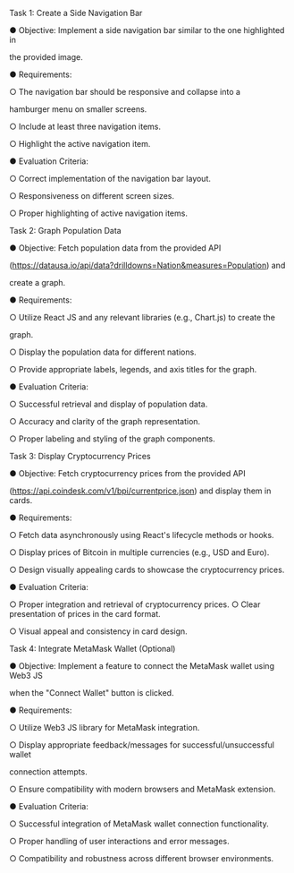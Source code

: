 Task 1: Create a Side Navigation Bar

● Objective: Implement a side navigation bar similar to the one highlighted in

the provided image.

● Requirements:

○ The navigation bar should be responsive and collapse into a

hamburger menu on smaller screens.

○ Include at least three navigation items.

○ Highlight the active navigation item.

● Evaluation Criteria:

○ Correct implementation of the navigation bar layout.

○ Responsiveness on different screen sizes.

○ Proper highlighting of active navigation items.

Task 2: Graph Population Data

● Objective: Fetch population data from the provided API

(https://datausa.io/api/data?drilldowns=Nation&measures=Population) and

create a graph.

● Requirements:

○ Utilize React JS and any relevant libraries (e.g., Chart.js) to create the

graph.

○ Display the population data for different nations.

○ Provide appropriate labels, legends, and axis titles for the graph.

● Evaluation Criteria:

○ Successful retrieval and display of population data.

○ Accuracy and clarity of the graph representation.

○ Proper labeling and styling of the graph components.

Task 3: Display Cryptocurrency Prices

● Objective: Fetch cryptocurrency prices from the provided API

(https://api.coindesk.com/v1/bpi/currentprice.json) and display them in cards.

● Requirements:

○ Fetch data asynchronously using React's lifecycle methods or hooks.

○ Display prices of Bitcoin in multiple currencies (e.g., USD and Euro).

○ Design visually appealing cards to showcase the cryptocurrency prices.

● Evaluation Criteria:

○ Proper integration and retrieval of cryptocurrency prices.
○ Clear presentation of prices in the card format.

○ Visual appeal and consistency in card design.

Task 4: Integrate MetaMask Wallet (Optional)

● Objective: Implement a feature to connect the MetaMask wallet using Web3 JS

when the "Connect Wallet" button is clicked.

● Requirements:

○ Utilize Web3 JS library for MetaMask integration.

○ Display appropriate feedback/messages for successful/unsuccessful wallet

connection attempts.

○ Ensure compatibility with modern browsers and MetaMask extension.

● Evaluation Criteria:

○ Successful integration of MetaMask wallet connection functionality.

○ Proper handling of user interactions and error messages.

○ Compatibility and robustness across different browser environments.

